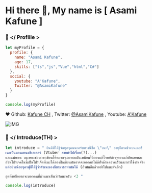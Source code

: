 # Hi there 👋, My name is [ Asami Kafune ]

### 🔮 </ Profiile >
```js
let myProfile = {
  profile: {
    name: "Asami Kafune",
    age: 17,
    skills: ["ts","js","Vue","html","C#"]
  },
  social: {
    youtube: "A'Kafune",
    Twitter: "@AsamiKafune"
  }
}

console.log(myProfile)
```
❤ Github: [Kafune CH](https://github.com/AsamiKafune) , Twitter: [@AsamiKafune](https://twitter.com/asamikafune) , Youtube: [A'Kafune](https://www.youtube.com/channel/UC1s5T_9sfGrRxHJhjEceVSg)

![IMG](https://media.discordapp.net/attachments/803211285797535755/1067111503074955344/a.png)

### 📰 </ Introduce(TH) >
```js
let introduce = " ยินดีที่ได้รู้จักทุกๆคนนะครับทางนี้ชื่อ \"เนะ\" อายุก็ตามข้างบนเลย! 
เนะเป็นคอนเทนครีเอเตอร์ (Vtuber สายทำไปเรื่อย(?)...)
และแน่นอน เนะหนะชอบการเขียนโค๊ตมากๆเลยหละมันเหมือนได้ลองแก้โจทย์ต่างๆตอนแก้บัคเลยหละ
ส่วนโปรเจคในนี้เป็นโปรเจ็คที่เนะได้ลองฝึกเขียนมันอาจจะออกมาไม่ดีทั้งด้านความเร็วและการใช้งานจริง
แต่อย่างน้อยๆคาฟุก็ได้รู้ว่าตัวเนะเองก็สามารถทำมันได้ (ถ้ามันดีแล้วอย่าไปแตะมันอีก)

สุดท้ายก็อยากจะบอกคนที่ผ่านมาเห็นว่ารักนะครับ <3 "

console.log(introduce)
```
